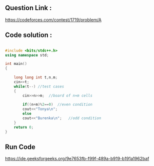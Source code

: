 ## Question Link :

https://codeforces.com/contest/1719/problem/A

## Code solution :

```cpp

#include <bits/stdc++.h>
using namespace std;

int main() 
{
	
	long long int t,n,m;
    cin>>t;
    while(t--) //test cases
    {
        cin>>n>>m;  //board of n×m cells
        
        if((n+m)%2==0)  //even condition
        cout<<"Tonya\n";
        else
        cout<<"Burenka\n";   //odd condition
    }
	return 0;
}

```

## Run Code
https://ide.geeksforgeeks.org/9e7653fb-f99f-489a-b919-b191a1962baf
